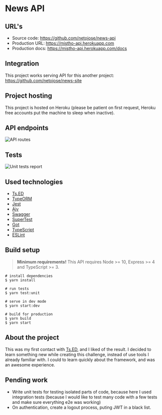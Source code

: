 # News API

## URL's

- Source code: https://github.com/netojose/news-api
- Production URL: https://mistho-api.herokuapp.com
- Production docs: https://mistho-api.herokuapp.com/docs

## Integration

This project works serving API for this another project: https://github.com/netojose/news-site

## Project hosting

This project is hosted on Heroku (please be patient on first request, Heroku free accounts put the machine to sleep when inactive).

## API endpoints

![API routes](https://i.ibb.co/7kqwcxj/Screenshot-2021-06-01-at-22-51-15.png "API routes")

## Tests

![Unit tests report](https://i.ibb.co/khPJd3b/Screenshot-2021-06-03-at-03-11-27.png "Unit tests report")

## Used technologies

- [Ts.ED](https://tsed.io)
- [TypeORM](https://typeorm.io)
- [Jest](https://jestjs.io)
- [Ajv](https://ajv.js.org)
- [Swagger](https://swagger.io)
- [SuperTest](https://github.com/visionmedia/supertest)
- [Got](https://github.com/sindresorhus/got)
- [TypeScript](https://www.typescriptlang.org)
- [ESLint](https://eslint.org)

## Build setup

> **Minimum requirements!** This API requires Node >= 10, Express >= 4 and TypeScript >= 3.

```batch
# install dependencies
$ yarn install

# run tests
$ yarn test:unit

# serve in dev mode
$ yarn start:dev

# build for production
$ yarn build
$ yarn start
```

## About the project

This was my first contact with [Ts.ED](https://tsed.io), and I liked of the result. I decided to learn something new while creating this challenge, instead of use tools I already familiar with. I could to learn quickly about the framework, and was an awesome experience.

## Pending work

- Write unit tests for testing isolated parts of code, because here I used integration tests (because I would like to test many code with a few tests and make sure everything e2e was working)
- On authentication, create a logout process, puting JWT in a black list.
